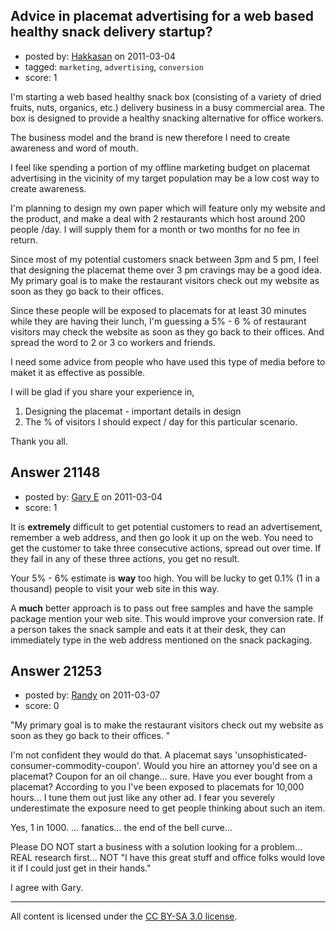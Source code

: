 ## Advice in placemat advertising for a web based healthy snack delivery startup?

- posted by: [Hakkasan](https://stackexchange.com/users/-1/8287-hakkasan) on 2011-03-04
- tagged: `marketing`, `advertising`, `conversion`
- score: 1

I'm starting a web based healthy snack box (consisting of a variety of dried fruits,  nuts, organics, etc.) delivery business in a busy commercial area. The box is designed to provide a healthy snacking alternative for office workers. 

The business model and the brand is new therefore I need to create awareness and word of mouth. 

I feel like spending a portion of my offline marketing budget on placemat advertising in the vicinity of my target population may be a low cost way to create awareness.  

I'm planning to design my own paper which will feature only my website and the product, and make a deal with 2 restaurants which host around 200 people /day. I will supply them for a month or two months for no fee in return. 

Since most of my potential customers snack between 3pm and 5 pm, I feel that designing the placemat theme over 3 pm cravings may be a good idea. My primary goal is to make the restaurant visitors check out my website as soon as they go back to their offices. 

Since these people will be exposed to placemats for at least 30 minutes while they are having their lunch, I'm guessing a 5% - 6 % of restaurant visitors may check the website as soon as they go back to their offices. And spread the word to 2 or 3 co workers and friends.

I need some advice from people who have used this type of media before to maket it as effective as possible. 

I will be glad if you share your experience in,

1. Designing the placemat - important details in design
2. The % of visitors I should expect / day for this particular scenario. 

Thank you all.










## Answer 21148

- posted by: [Gary E](https://stackexchange.com/users/-1/2587-gary-e) on 2011-03-04
- score: 1

It is **extremely** difficult to get potential customers to read an advertisement, remember a web address, and then go look it up on the web. You need to get the customer to take three consecutive actions, spread out over time. If they fail in any of these three actions, you get no result.

Your 5% - 6% estimate is **way** too high. You will be lucky to get 0.1% (1 in a thousand) people to visit your web site in this way. 

A **much** better approach is to pass out free samples and have the sample package mention your web site. This would improve your conversion rate. If a person takes the snack sample and eats it at their desk, they can immediately type in the web address mentioned on the snack packaging.


## Answer 21253

- posted by: [Randy](https://stackexchange.com/users/-1/8065-randy) on 2011-03-07
- score: 0

"My primary goal is to make the restaurant visitors check out my website as soon as they go back to their offices. "

I'm not confident they would do that. A placemat says 'unsophisticated-consumer-commodity-coupon'. Would you hire an attorney you'd see on a placemat?  Coupon for an oil change... sure. Have you ever bought from a placemat? According to you I've been exposed to placemats for 10,000 hours... I tune them out just like any other ad. I fear you severely underestimate the exposure need to get people thinking about such an item.

Yes, 1 in 1000. ... fanatics... the end of the bell curve...

Please DO NOT start a business with a solution looking for a problem... REAL research first... NOT "I have this great stuff and office folks would love it if I could just get in their hands."

I agree with Gary.






---

All content is licensed under the [CC BY-SA 3.0 license](https://creativecommons.org/licenses/by-sa/3.0/).
